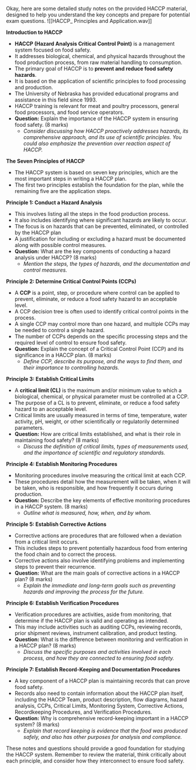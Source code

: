 Okay, here are some detailed study notes on the provided HACCP material, designed to help you understand the key concepts and prepare for potential exam questions.
![[HACCP_ Principles and Application.wav]]

**Introduction to HACCP**
- **HACCP (Hazard Analysis Critical Control Point)** is a management system focused on food safety.
- It addresses biological, chemical, and physical hazards throughout the food production process, from raw material handling to consumption.
- The primary goal of HACCP is to **prevent and reduce food safety hazards**.
- It is based on the application of scientific principles to food processing and production.
- The University of Nebraska has provided educational programs and assistance in this field since 1993.
- HACCP training is relevant for meat and poultry processors, general food processors, and food service operators.
- **Question:** Explain the importance of the HACCP system in ensuring food safety. (8 marks)
    - _Consider discussing how HACCP proactively addresses hazards, its comprehensive approach, and its use of scientific principles. You could also emphasize the prevention over reaction aspect of HACCP._

**The Seven Principles of HACCP**
- The HACCP system is based on seven key principles, which are the most important steps in writing a HACCP plan.
- The first two principles establish the foundation for the plan, while the remaining five are the application steps.

**Principle 1: Conduct a Hazard Analysis**
- This involves listing all the steps in the food production process.
- It also includes identifying where significant hazards are likely to occur.
- The focus is on hazards that can be prevented, eliminated, or controlled by the HACCP plan    
- A justification for including or excluding a hazard must be documented along with possible control measures.
- **Question:** What are the key components of conducting a hazard analysis under HACCP? (8 marks)
    - _Mention the steps, the types of hazards, and the documentation and control measures._

**Principle 2: Determine Critical Control Points (CCPs)**
- A **CCP** is a point, step, or procedure where control can be applied to prevent, eliminate, or reduce a food safety hazard to an acceptable level.
- A CCP decision tree is often used to identify critical control points in the process.
- A single CCP may control more than one hazard, and multiple CCPs may be needed to control a single hazard.
- The number of CCPs depends on the specific processing steps and the required level of control to ensure food safety.
- **Question:** Explain the concept of a Critical Control Point (CCP) and its significance in a HACCP plan. (8 marks)
    - _Define CCP, describe its purpose, and the ways to find them, and their importance to controlling hazards._

**Principle 3: Establish Critical Limits**
- A **critical limit (CL)** is the maximum and/or minimum value to which a biological, chemical, or physical parameter must be controlled at a CCP.
- The purpose of a CL is to prevent, eliminate, or reduce a food safety hazard to an acceptable level.
- Critical limits are usually measured in terms of time, temperature, water activity, pH, weight, or other scientifically or regulatorily determined parameters.
- **Question:** How are critical limits established, and what is their role in maintaining food safety? (8 marks)
    - _Discuss the definition of critical limits, types of measurements used, and the importance of scientific and regulatory standards._

**Principle 4: Establish Monitoring Procedures**
- Monitoring procedures involve measuring the critical limit at each CCP.
- These procedures detail how the measurement will be taken, when it will be taken, who is responsible, and how frequently it occurs during production.
- **Question:** Describe the key elements of effective monitoring procedures in a HACCP system. (8 marks)
    - _Outline what is measured, how, when, and by whom._

**Principle 5: Establish Corrective Actions**
- Corrective actions are procedures that are followed when a deviation from a critical limit occurs.
- This includes steps to prevent potentially hazardous food from entering the food chain and to correct the process.
- Corrective actions also involve identifying problems and implementing steps to prevent their recurrence.
- **Question:** What are the main goals of corrective actions in a HACCP plan? (8 marks)
    - _Explain the immediate and long-term goals such as preventing hazards and improving the process for the future._

**Principle 6: Establish Verification Procedures**
- Verification procedures are activities, aside from monitoring, that determine if the HACCP plan is valid and operating as intended.
- This may include activities such as auditing CCPs, reviewing records, prior shipment reviews, instrument calibration, and product testing.
- **Question:** What is the difference between monitoring and verification in a HACCP plan? (8 marks)
    - _Discuss the specific purposes and activities involved in each process, and how they are connected to ensuring food safety._

**Principle 7: Establish Record-Keeping and Documentation Procedures**
- A key component of a HACCP plan is maintaining records that can prove food safety.
- Records also need to contain information about the HACCP plan itself, including the HACCP Team, product description, flow diagrams, hazard analysis, CCPs, Critical Limits, Monitoring System, Corrective Actions, Recordkeeping Procedures, and Verification Procedures.
- **Question:** Why is comprehensive record-keeping important in a HACCP system? (8 marks)
    - _Explain that record keeping is evidence that the food was produced safely, and also has other purposes for analysis and compliance._

These notes and questions should provide a good foundation for studying the HACCP system. Remember to review the material, think critically about each principle, and consider how they interconnect to ensure food safety.